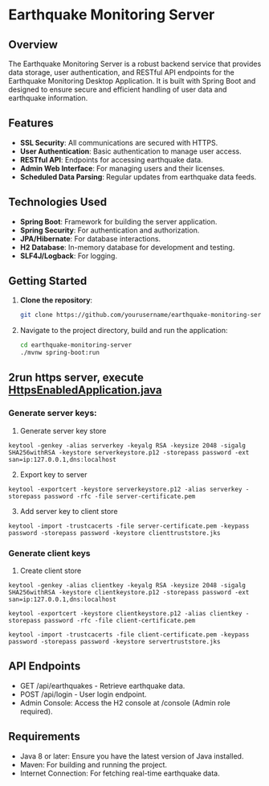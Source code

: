 # Earthquake Monitoring Server

## Overview

The Earthquake Monitoring Server is a robust backend service that provides data storage, user authentication, and RESTful API endpoints for the Earthquake Monitoring Desktop Application. It is built with Spring Boot and designed to ensure secure and efficient handling of user data and earthquake information.

## Features

- **SSL Security**: All communications are secured with HTTPS.
- **User Authentication**: Basic authentication to manage user access.
- **RESTful API**: Endpoints for accessing earthquake data.
- **Admin Web Interface**: For managing users and their licenses.
- **Scheduled Data Parsing**: Regular updates from earthquake data feeds.

## Technologies Used

- **Spring Boot**: Framework for building the server application.
- **Spring Security**: For authentication and authorization.
- **JPA/Hibernate**: For database interactions.
- **H2 Database**: In-memory database for development and testing.
- **SLF4J/Logback**: For logging.

## Getting Started

1. **Clone the repository**:
   ```bash
   git clone https://github.com/yourusername/earthquake-monitoring-server.git
   ```
2. Navigate to the project directory, build and run the application:
   ```bash
   cd earthquake-monitoring-server
   ./mvnw spring-boot:run
   ```
## 2run https server, execute [HttpsEnabledApplication.java](src%2Fmain%2Fjava%2Fcom%2Fzergatstageg%2Fs02cruddemo%2Fssl%2FHttpsEnabledApplication.java)


### Generate server keys:
1. Generate server key store  
```shell
keytool -genkey -alias serverkey -keyalg RSA -keysize 2048 -sigalg SHA256withRSA -keystore serverkeystore.p12 -storepass password -ext san=ip:127.0.0.1,dns:localhost
```  
2. Export key to server
```shell
keytool -exportcert -keystore serverkeystore.p12 -alias serverkey -storepass password -rfc -file server-certificate.pem
```
3. Add server key to client store
```shell
keytool -import -trustcacerts -file server-certificate.pem -keypass password -storepass password -keystore clienttruststore.jks
```

### Generate client keys
1. Create client store
```shell
keytool -genkey -alias clientkey -keyalg RSA -keysize 2048 -sigalg SHA256withRSA -keystore clientkeystore.p12 -storepass password -ext san=ip:127.0.0.1,dns:localhost

keytool -exportcert -keystore clientkeystore.p12 -alias clientkey -storepass password -rfc -file client-certificate.pem

keytool -import -trustcacerts -file client-certificate.pem -keypass password -storepass password -keystore servertruststore.jks
```
## API Endpoints
- GET /api/earthquakes - Retrieve earthquake data.
- POST /api/login - User login endpoint.
- Admin Console: Access the H2 console at /console (Admin role required).

## Requirements
- Java 8 or later: Ensure you have the latest version of Java installed.
- Maven: For building and running the project.
- Internet Connection: For fetching real-time earthquake data.
